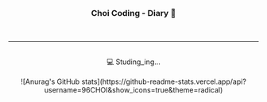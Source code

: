 <div align = center>

<br>

### Choi Coding - Diary 📓 

<br>

<!--
**96CHOI/96CHOI** is a ✨ _special_ ✨ repository because its `README.md` (this file) appears on your GitHub profile.

Here are some ideas to get you started:

- 🔭 I’m currently working on ...
- 🌱 I’m currently learning ...
- 👯 I’m looking to collaborate on ...
- 🤔 I’m looking for help with ...
- 💬 Ask me about ...
- 📫 How to reach me: ...
- 😄 Pronouns: ...
- ⚡ Fun fact: ...
-->
<hr><br>
💻 Studing_ing... <br><br>
![Anurag's GitHub stats](https://github-readme-stats.vercel.app/api?username=96CHOI&show_icons=true&theme=radical)
</div>
